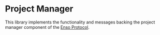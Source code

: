 # Project Manager
This library implements the functionality and messages backing the project
manager component of the
[Enso Protocol](../../doc/language-server/specification/enso-protocol.md).

